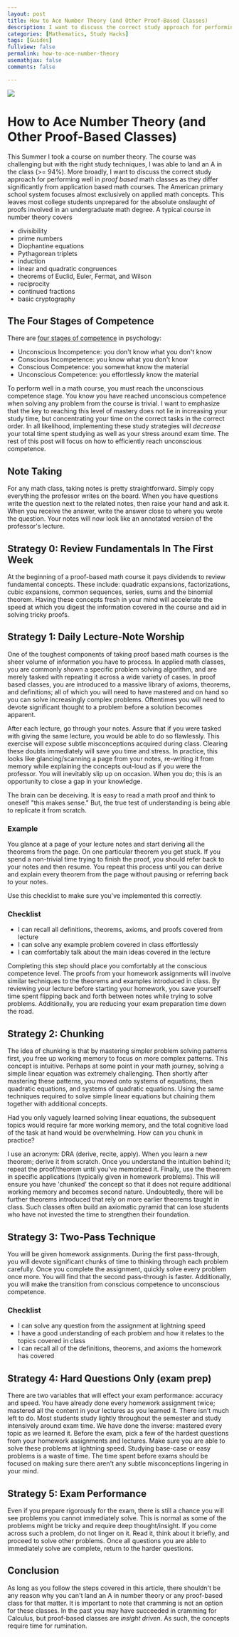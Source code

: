 ```yaml
---
layout: post
title: How to Ace Number Theory (and Other Proof-Based Classes)
description: I want to discuss the correct study approach for performing well in *proof based* math classes as they differ significantly from application based math courses. The American primary school system focuses almost exclusively on applied math concepts. This leaves most college students unprepared for the absolute onslaught of proofs involved in an undergraduate math degree.
categories: [Mathematics, Study Hacks]
tags: [Guides]
fullview: false
permalink: how-to-ace-number-theory
usemathjax: false
comments: false

---
```


![](/assets/images/number-theory.jpg)

# How to Ace Number Theory (and Other Proof-Based Classes)

This Summer I took a course on number theory. The course was challenging but with the right study techniques, I was able to land an A in the class (>= 94%). More broadly, I want to discuss the correct study approach for performing well in *proof based* math classes as they differ significantly from application based math courses. The American primary school system focuses almost exclusively on applied math concepts. This leaves most college students unprepared for the absolute onslaught of proofs involved in an undergraduate math degree. A typical course in number theory covers

* divisibility
* prime numbers
* Diophantine equations
* Pythagorean triplets
* induction
* linear and quadratic congruences
* theorems of Euclid, Euler, Fermat, and Wilson
* reciprocity
* continued fractions
* basic cryptography

## The Four Stages of Competence

There are [four stages of competence](https://en.wikipedia.org/wiki/Four_stages_of_competence) in psychology:

* Unconscious Incompetence: you don't know what you don't know
* Conscious Incompetence: you know what you don't know
* Conscious Competence: you somewhat know the material
* Unconscious Competence: you effortlessly know the material

To perform well in a math course, you must reach the unconscious competence stage. You know you have reached unconscious competence when solving any problem from the course is trivial. I want to emphasize that the key to reaching this level of mastery does not lie in increasing your study time, but concentrating your time on the correct tasks in the correct order. In all likelihood, implementing these study strategies will *decrease* your total time spent studying as well as your stress around exam time. The rest of this post will focus on how to efficiently reach unconscious competence.

## Note Taking

For any math class, taking notes is pretty straightforward. Simply copy everything the professor writes on the board. When you have questions write the question next to the related notes, then raise your hand and ask it. When you receive the answer, write the answer close to where you wrote the question. Your notes will now look like an annotated version of the professor's lecture.

## Strategy 0: Review Fundamentals In The First Week

At the beginning of a proof-based math course it pays dividends to review fundamental concepts. These include: quadratic expansions, factorizations, cubic expansions, common sequences, series, sums and the binomial theorem. Having these concepts fresh in your mind will accelerate the speed at which you digest the information covered in the course and aid in solving tricky proofs.

## Strategy 1: Daily Lecture-Note Worship

One of the toughest components of taking proof based math courses is the sheer volume of information you have to process. In applied math classes, you are commonly shown a specific problem solving algorithm, and are merely tasked with repeating it across a wide variety of cases. In proof based classes, you are introduced to a massive library of axioms, theorems, and definitions; all of which you will need to have mastered and on hand so you can solve increasingly complex problems. Oftentimes you will need to devote significant thought to a problem before a solution becomes apparent.

After each lecture, go through your notes.  Assure that if you were tasked with giving the same lecture, you would be able to do so flawlessly. This exercise will expose subtle misconceptions acquired during class. Clearing these doubts immediately will save you time and stress. In practice, this looks like glancing/scanning a page from your notes, re-writing it from memory while explaining the concepts out-loud as if you were the professor. You will inevitably slip up on occasion. When you do; this is an opportunity to close a gap in your knowledge.

The brain can be deceiving. It is easy to read a math proof and think to oneself "this makes sense." But, the true test of understanding is being able to replicate it from scratch.

### Example

You glance at a page of your lecture notes and start deriving all the theorems from the page. On one particular theorem you get stuck. If you spend a non-trivial time trying to finish the proof, you should refer back to your notes and then resume. You repeat this process until you can derive and explain every theorem from the page without pausing or referring back to your notes. 

Use this checklist to make sure you've implemented this correctly.

### Checklist

* I can recall all definitions, theorems, axioms, and proofs covered from lecture
* I can solve any example problem covered in class effortlessly
* I can comfortably talk about the main ideas covered in the lecture

Completing this step should place you comfortably at the conscious competence level. The proofs from your homework assignments will involve similar techniques to the theorems and examples introduced in class. By reviewing your lecture before starting your homework, you save yourself time spent flipping back and forth between notes while trying to solve problems. Additionally, you are reducing your exam preparation time down the road. 

## Strategy 2: Chunking

The idea of chunking is that by mastering simpler problem solving patterns first, you free up working memory to focus on more complex patterns. This concept is intuitive. Perhaps at some point in your math journey, solving a simple linear equation was extremely challenging. Then shortly after mastering these patterns, you moved onto systems of equations, then quadratic equations, and systems of quadratic equations. Using the same techniques required to solve simple linear equations but chaining them together with additional concepts.

Had you only vaguely learned solving linear equations, the subsequent topics would require far more working memory, and the total cognitive load of the task at hand would be overwhelming. How can you chunk in practice?

I use an acronym: DRA (derive, recite, apply). When you learn a new theorem; derive it from scratch. Once you understand the intuition behind it; repeat the proof/theorem until you've memorized it. Finally, use the theorem in specific applications (typically given in homework problems). This will ensure you have 'chunked' the concept so that it does not require additional working memory and becomes second nature. Undoubtedly, there will be further theorems introduced that rely on more earlier theorems taught in class. Such classes often build an axiomatic pyramid that can lose students who have not invested the time to strengthen their foundation. 

## Strategy 3: Two-Pass Technique

You will be given homework assignments. During the first pass-through, you will devote significant chunks of time to thinking through each problem carefully. Once you complete the assignment, quickly solve every problem once more. You will find that the second pass-through is faster. Additionally, you will make the transition from conscious competence to unconscious competence.

### Checklist

* I can solve any question from the assignment at lightning speed
* I have a good understanding of each problem and how it relates to the topics covered in class
* I can recall all of the definitions, theorems, and axioms the homework has covered

## Strategy 4: Hard Questions Only (exam prep)

There are two variables that will effect your exam performance: accuracy and speed. You have already done every homework assignment twice; mastered all the content in your lectures as you learned it. There isn't much left to do. Most students study lightly throughout the semester and study intensively around exam time. We have done the inverse: mastered every topic as we learned it. Before the exam, pick a few of the hardest questions from your homework assignments and lectures. Make sure you are able to solve these problems at lightning speed. Studying base-case or easy problems is a waste of time. The time spent before exams should be focused on making sure there aren't any subtle misconceptions lingering in your mind.

## Strategy 5: Exam Performance

Even if you prepare rigorously for the exam, there is still a chance you will see problems you cannot immediately solve. This is normal as some of the problems might be tricky and require deep thought/insight. If you come across such a problem, do not linger on it. Read it, think about it briefly, and proceed to solve other problems. Once all questions you are able to immediately solve are complete, return to the harder questions.

## Conclusion

As long as you follow the steps covered in this article, there shouldn't be any reason why you can't land an A in number theory or any proof-based class for that matter. It is important to note that cramming is not an option for these classes. In the past you may have succeeded in cramming for Calculus, but proof-based classes are *insight driven*. As such, the concepts require time for rumination.